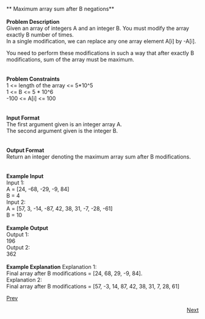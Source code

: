 ** Maximum array sum after B negations**<br /><br />
**Problem Description**<br />
Given an array of integers A and an integer B. You must modify the array exactly B number of times. <br />
In a single modification, we can replace any one array element A[i] by -A[i].<br />

You need to perform these modifications in such a way that after exactly B modifications, sum of the array must be maximum.<br />
<br />
<br />
**Problem Constraints**<br />
1 <= length of the array <= 5*10^5<br />
1 <= B <= 5 * 10^6<br />
-100 <= A[i] <= 100<br />
<br />
<br />
**Input Format**<br />
The first argument given is an integer array A.<br />
The second argument given is the integer B.<br />
<br />
<br />
**Output Format**<br />
Return an integer denoting the maximum array sum after B modifications.<br />
<br />
<br />
**Example Input**<br />
Input 1:<br />
 A = [24, -68, -29, -9, 84]<br />
 B = 4<br />
Input 2:<br />
 A = [57, 3, -14, -87, 42, 38, 31, -7, -28, -61]<br />
 B = 10<br />
<br />
**Example Output**<br />
Output 1:<br />
 196<br />
Output 2:<br />
 362<br />
<br />
**Example Explanation**
Explanation 1:<br />
 Final array after B modifications = [24, 68, 29, -9, 84].<br />
Explanation 2:<br />
 Final array after B modifications = [57, -3, 14, 87, 42, 38, 31, 7, 28, 61]<br />
                                           
<a class="Pagination-link1SfnH-8-DxMA Pagination-link_leftDFtcFdHnt7Ok" aria-label="Previous Page: Manage Pages" href="https://github.com/divyangju1991/DSA-Scaler/blob/main/DSA/src/com/scaler/dsa/heap/assignment/read.md"><span class="Pagination-iconGA9TkfVeYvTp icon-arrow-left2"></span><div class="Pagination-text3yhjKs84FCa6 Pagination-text_left3HzCMqntTYq5">Prev</div></a>
<p align="right"><a class="Pagination-link1SfnH-8-DxMA Pagination-link_right2v3HzuwWFxb4" aria-label="Next Page: Raw Mode Editor" href="https://github.com/divyangju1991/DSA-Scaler/blob/main/DSA/src/com/scaler/dsa/heap/assignment/read3rdPage.md">Next</a></p>

